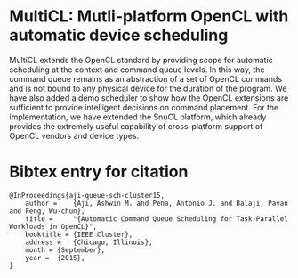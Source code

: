 # MultiCL: Mutli-platform OpenCL with automatic device scheduling
MultiCL extends the OpenCL standard by providing scope for automatic scheduling at the context and command queue levels. In this way, the command queue remains as an abstraction of a set of OpenCL commands and is not bound to any physical device for the duration of the program. We have also added a demo scheduler to show how the OpenCL extensions are sufficient to provide intelligent decisions on command placement. For the implementation, we have extended the SnuCL platform, which already provides the extremely useful capability of cross-platform support of OpenCL vendors and device types. 

# Bibtex entry for citation
```
@InProceedings{aji-queue-sch-cluster15, 
	author =	{Aji, Ashwin M. and Pena, Antonio J. and Balaji, Pavan and Feng, Wu-chun},
	title = 	"{Automatic Command Queue Scheduling for Task-Parallel Workloads in OpenCL}",
	booktitle =	{IEEE Cluster},
	address =	{Chicago, Illinois},
	month =	{September},
	year =	{2015},
}
```
